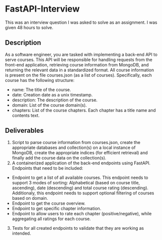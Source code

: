 
# FastAPI-Interview

This was an interview question I was asked to solve as an assignment. I was given 48 hours to solve.

## Description
As a software engineer, you are tasked with implementing a back-end API to serve courses. This API will be responsible for handling requests from the front-end application, retrieving course information from MongoDB, and returning the relevant data in a standardized format. All course information is present on the file courses.json (as a list of courses). Specifically, each course has the following structure:

- name: The title of the course.
- date: Creation date as a unix timestamp.
- description: The description of the course.
- domain: List of the course domain(s).
- chapters: List of the course chapters. Each chapter has a title name and contents text.

## Deliverables
1. Script to parse course information from courses.json, create the appropriate databases and collection(s) on a local instance of MongoDB, create the appropriate indices (for efficient retrieval) and finally add the course data on the collection(s).
2. A containerized application of the back-end endpoints using FastAPI. Endpoints that need to be included:
  - Endpoint to get a list of all available courses. This endpoint needs to support 3 modes of sorting: Alphabetical (based on course title, ascending), date (descending) and total course rating (descending). Additionaly, this endpoint needs to support optional filtering of courses based on domain.
  - Endpoint to get the course overview.
  - Endpoint to get specific chapter information.
  - Endpoint to allow users to rate each chapter (positive/negative), while aggregating all ratings for each course.
3. Tests for all created endpoints to validate that they are working as intended.
